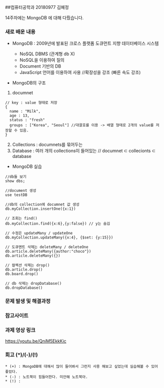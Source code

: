 ##컴퓨터공학과 20180977 김혜정

14주차에는 
MongoDB
에 대해 다뤘습니다.

### 새로 배운 내용
- MongoDB : 2009년에 발표된 크로스 플랫폼 도큐먼트 지향 데이터베이스 시스템
  * NoSQL DBMS (관계형 db X)
  * NoSQL을 이용하여 질의
  * Document 기반의 DB 
  * JavaScript 언어를 이용하여 사용
  //확장성을 강조 (빠른 속도 강조)
  
- MongoDB의 구조 
1. documnet
```
// key : value 형태로 저장
{
  name : "Milk",
  age : 13, 
  status : "fresh"
  groups : ["Korea", "Seoul"] //대괄호를 이용 -> 배열 형태로 2개의 value를 저장할 수 있음.
}
```
2. Collections : documnets를 묶어두는
3. Database : 여러 개의 collections이 들어있는
// documnet ⊂ collecionts ⊂ database

- MongoDB 실습
```
//db들 보기
show dbs;

//document 생성
use testDB   

//db의 collection에 documnet 값 생성
db.myCollection.insertOne({x:1})

// 조회는 find()
db.myCollection.find({x:6},{y:false}) // y는 숨김

// 수정은 updateMany / updateOne
db.myCollection.updateMany({x:4}, {$set: {y:15}}) 

// 도큐멘트 삭제는 deleteMany / deleteOne
db.article.deleteMany({author:"choco"})
db.article.deleteMany({})

// 컬렉션 삭제는 drop()
db.article.drop()
db.board.drop()

// db 삭제는 dropDatabase()
db.dropDatabase()
```

### 문제 발생 및 해결과정

### 참고사이트

### 과제 영상 링크
https://youtu.be/QniM5EkkKic

### 회고 (*)/(-)/(!)
```
* (+) : MongoDB에 대해서 많이 들어봐서 그런지 사용 해보고 싶었는데 실습해볼 수 있어 좋았다.
* (-) : 노트북이 힘들어한다. 미안해 노트북아.
* (!) : 
```

